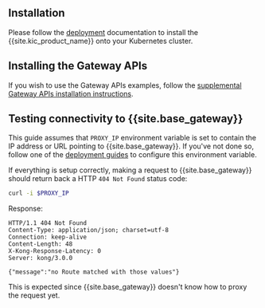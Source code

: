 ## Installation

Please follow the [deployment](/kubernetes-ingress-controller/{{page.kong_version}}/deployment/overview) documentation to install
the {{site.kic_product_name}} onto your Kubernetes cluster.

## Installing the Gateway APIs

If you wish to use the Gateway APIs examples, follow the [supplemental
Gateway APIs installation instructions](/kubernetes-ingress-controller/{{page.kong_version}}/deployment/install-gateway-apis).

## Testing connectivity to {{site.base_gateway}}

This guide assumes that `PROXY_IP` environment variable is
set to contain the IP address or URL pointing to {{site.base_gateway}}.
If you've not done so, follow one of the
[deployment guides](/kubernetes-ingress-controller/{{page.kong_version}}/deployment/overview) to configure this environment variable.

If everything is setup correctly, making a request to {{site.base_gateway}} should return back
a HTTP `404 Not Found` status code:

```bash
curl -i $PROXY_IP
```
Response:
```text
HTTP/1.1 404 Not Found
Content-Type: application/json; charset=utf-8
Connection: keep-alive
Content-Length: 48
X-Kong-Response-Latency: 0
Server: kong/3.0.0

{"message":"no Route matched with those values"}
```

This is expected since {{site.base_gateway}} doesn't know how to proxy the request yet.

